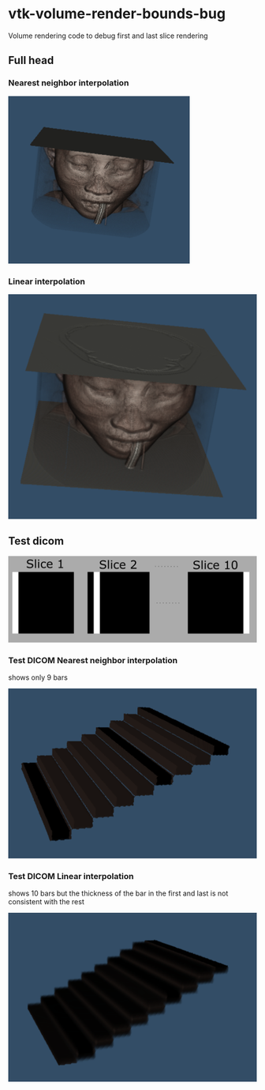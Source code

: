 # vtk-volume-render-bounds-bug
Volume rendering code to debug first and last slice rendering


## Full head

### Nearest neighbor interpolation
![head-nearest](img/head-nearest.png)

### Linear interpolation
![head-linear](img/head-linear.png)


## Test dicom
![test-dicom](img/test-dicom.png)


### Test DICOM Nearest neighbor interpolation 
shows only 9 bars

![test-dicom-nearest](img/test-dicom-nearest.png)

### Test DICOM Linear interpolation
shows 10 bars but the thickness of the bar in the first and last is not consistent with the rest

![test-dicom-linear](img/test-dicom-linear.png)

